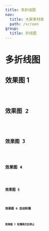 ```yaml
---
title: 多折线图
nav:
  title: 大屏素材库
  path: /screen
group:
  title: 折线图
---
```


# 多折线图

## 效果图 1

<code src="../../../example/MultiLineDemo/demo1.tsx" background="#040727">

## 效果图 2

<code src="../../../example/MultiLineDemo/demo2.tsx" background="#040727">

## 效果图 3

<code src="../../../example/MultiLineDemo/demo3.tsx" background="#040727">

## 效果图 4

<code src="../../../example/MultiLineDemo/demo4.tsx" background="#040727">

## 效果图 5

<code src="../../../example/MultiLineDemo/demo5.tsx" background="#040727">

## 效果图 6 自动轮播

<code src="../../../example/MultiLineDemo/demo6.tsx" background="#040727">

## 效果图 7 轮播两次后停止

<code src="../../../example/MultiLineDemo/demo7.tsx" background="#040727">
